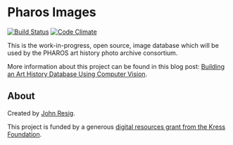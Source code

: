 # Pharos Images

[![Build Status](https://travis-ci.org/jeresig/pharos-images.svg?branch=master)](https://travis-ci.org/jeresig/pharos-images) [![Code Climate](https://codeclimate.com/github/jeresig/pharos-images/badges/gpa.svg)](https://codeclimate.com/github/jeresig/pharos-images)

This is the work-in-progress, open source, image database which will be used by the PHAROS art history photo archive consortium.

More information about this project can be found in this blog post: [Building an Art History Database Using Computer Vision](http://ejohn.org/blog/building-art-history-database-computer-vision/).

## About

Created by [John Resig](http://ejohn.org/).

This project is funded by a generous [digital resources grant from the Kress Foundation](http://www.kressfoundation.org/grants/default.aspx?id=150).
